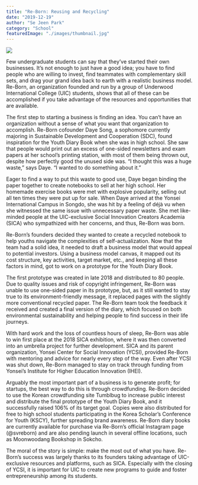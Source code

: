 ```yaml
---
title: "Re-Born: Reusing and Recycling"
date: "2019-12-19"
author: "Se Jeen Park"
category: "School"
featuredImage: "./images/thumbnail.jpg"
---
```


![](/images/thumbnail.jpg)

Few undergraduate students can say that they’ve started their own businesses. It’s not enough to just have a good idea; you have to find people who are willing to invest, find teammates with complementary skill sets, and drag your grand idea back to earth with a realistic business model. Re-Born, an organization founded and run by a group of Underwood International College (UIC) students, shows that all of these can be accomplished if you take advantage of the resources and opportunities that are available.

The first step to starting a business is finding an idea. You can’t have an organization without a sense of what you want that organization to accomplish. Re-Born cofounder Daye Song, a sophomore currently majoring in Sustainable Development and Cooperation (SDC), found inspiration for the Youth Diary Book when she was in high school. She saw that people would print out an excess of one-sided newsletters and exam papers at her school’s printing station, with most of them being thrown out, despite how perfectly good the unused side was. “I thought this was a huge waste,” says Daye. “I wanted to do something about it.”

Eager to find a way to put this waste to good use, Daye began binding the paper together to create notebooks to sell at her high school. Her homemade exercise books were met with explosive popularity, selling out all ten times they were put up for sale. When Daye arrived at the Yonsei International Campus in Songdo, she was hit by a feeling of déjà vu when she witnessed the same issue with unnecessary paper waste. She met like-minded people at the UIC-exclusive Social Innovation Creators Academia (SICA) who sympathized with her concerns, and thus, Re-Born was born.

Re-Born’s founders decided they wanted to create a recycled notebook to help youths navigate the complexities of self-actualization. Now that the team had a solid idea, it needed to draft a business model that would appeal to potential investors. Using a business model canvas, it mapped out its cost structure, key activities, target market, etc., and keeping all these factors in mind, got to work on a prototype for the Youth Diary Book.

The first prototype was created in late 2018 and distributed to 80 people. Due to quality issues and risk of copyright infringement, Re-Born was unable to use one-sided paper in its prototype, but, as it still wanted to stay true to its environment-friendly message, it replaced pages with the slightly more conventional recycled paper. The Re-Born team took the feedback it received and created a final version of the diary, which focused on both environmental sustainability and helping people to find success in their life journeys.

With hard work and the loss of countless hours of sleep, Re-Born was able to win first place at the 2018 SICA exhibition, where it was then converted into an umbrella project for further development. SICA and its parent organization, Yonsei Center for Social Innovation (YCSI), provided Re-Born with mentoring and advice for nearly every step of the way. Even after YCSI was shut down, Re-Born managed to stay on track through funding from Yonsei’s Institute for Higher Education Innovation (IHEI).

Arguably the most important part of a business is to generate profit; for startups, the best way to do this is through crowdfunding. Re-Born decided to use the Korean crowdfunding site Tumblbug to increase public interest and distribute the final prototype of the Youth Diary Book, and it successfully raised 106% of its target goal. Copies were also distributed for free to high school students participating in the Korea Scholar’s Conference for Youth (KSCY), further spreading brand awareness. Re-Born diary books are currently available for purchase via Re-Born’s official Instagram page (@svreborn) and are also pending launch in several offline locations, such as Moonwoodang Bookshop in Sokcho.

The moral of the story is simple: make the most out of what you have. Re-Born’s success was largely thanks to its founders taking advantage of UIC-exclusive resources and platforms, such as SICA. Especially with the closing of YCSI, it is important for UIC to create new programs to guide and foster entrepreneurship among its students.
